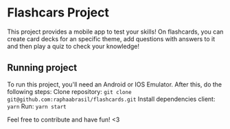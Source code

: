 # Flashcars Project

This project provides a mobile app to test your skills!
On flashcards, you can create card decks for an specific theme, add questions with answers to it and then play a quiz to check your knowledge!

## Running project

To run this project, you'll need an Android or IOS Emulator.
After this, do the following steps:
Clone repository: `git clone git@github.com:raphaabrasil/flashcards.git`
Install dependencies client: `yarn`
Run: `yarn start`

Feel free to contribute and have fun! <3
